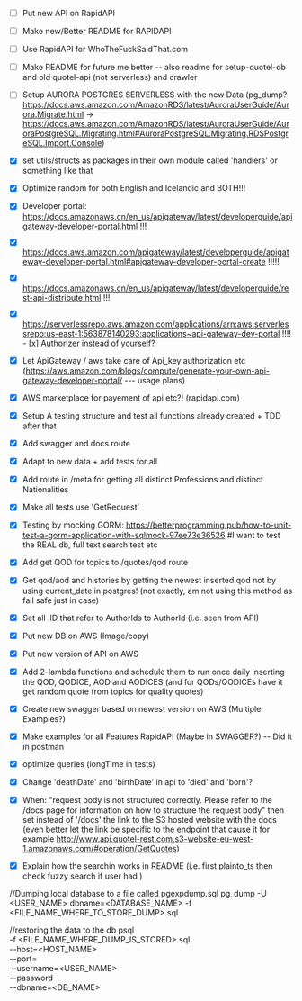 
- [ ] Put new API on RapidAPI
- [ ] Make new/Better README for RAPIDAPI
- [ ] Use RapidAPI for WhoTheFuckSaidThat.com

- [ ] Make README for future me better -- also readme for setup-quotel-db and old quotel-api (not serverless) and crawler

- [ ] Setup AURORA POSTGRES SERVERLESS with the new Data (pg_dump? https://docs.aws.amazon.com/AmazonRDS/latest/AuroraUserGuide/Aurora.Migrate.html -> https://docs.aws.amazon.com/AmazonRDS/latest/AuroraUserGuide/AuroraPostgreSQL.Migrating.html#AuroraPostgreSQL.Migrating.RDSPostgreSQL.Import.Console)


- [x] set utils/structs as packages in their own module called 'handlers' or something like that
- [x] Optimize random for both English and Icelandic and BOTH!!!
- [x] Developer portal: https://docs.amazonaws.cn/en_us/apigateway/latest/developerguide/apigateway-developer-portal.html !!!
- [x] https://docs.aws.amazon.com/apigateway/latest/developerguide/apigateway-developer-portal.html#apigateway-developer-portal-create !!!!!
- [x] https://docs.amazonaws.cn/en_us/apigateway/latest/developerguide/rest-api-distribute.html !!!
- [x] https://serverlessrepo.aws.amazon.com/applications/arn:aws:serverlessrepo:us-east-1:563878140293:applications~api-gateway-dev-portal !!!! 
- [x] Authorizer instead of yourself?
- [x] Let ApiGateway / aws take care of Api_key authorization etc (https://aws.amazon.com/blogs/compute/generate-your-own-api-gateway-developer-portal/ --- usage plans)
- [x] AWS marketplace for payement of api etc?! (rapidapi.com)
- [x] Setup A testing structure and test all functions already created + TDD after that
- [x] Add swagger and docs route
- [x] Adapt to new data + add tests for all
- [x] Add route in /meta for getting all distinct Professions and distinct Nationalities
- [x] Make all tests use 'GetRequest'
- [x] Testing by mocking GORM: https://betterprogramming.pub/how-to-unit-test-a-gorm-application-with-sqlmock-97ee73e36526  #I want to test the REAL db, full text search test etc
- [x] Add get QOD for topics to /quotes/qod route
- [x] Get qod/aod and histories by getting the newest inserted qod not by using current_date in postgres! (not exactly, am not using this method as fail safe just in case)
- [x] Set all .ID that refer to AuthorIds to AuthorId (i.e. seen from API)
- [x] Put new DB on AWS (Image/copy)
- [x] Put new version of API on AWS
- [x] Add 2-lambda functions and schedule them to run once daily inserting the QOD, QODICE, AOD and AODICES (and for QODs/QODICEs have it get random quote from topics for quality quotes)
- [x] Create new swagger based on newest version on AWS (Multiple Examples?)
- [x] Make examples for all Features RapidAPI (Maybe in SWAGGER?) -- Did it in postman
- [x] optimize queries (longTime in tests)
- [x] Change 'deathDate' and 'birthDate' in api to 'died' and 'born'?
- [x] When: "request body is not structured correctly. Please refer to the /docs page for information on how to structure the request body" then set instead of '/docs' the link
to the S3 hosted website with the docs (even better let the link be specific to the endpoint that cause it for example http://www.api.quotel-rest.com.s3-website-eu-west-1.amazonaws.com/#operation/GetQuotes)
- [x] Explain how the searchin works in README (i.e. first plainto_ts then check fuzzy search if user had )


//Dumping local database to a file called pgexpdump.sql
pg_dump -U <USER_NAME> dbname=<DATABASE_NAME> -f <FILE_NAME_WHERE_TO_STORE_DUMP>.sql

//restoring the data to the db
psql \
	-f <FILE_NAME_WHERE_DUMP_IS_STORED>.sql \
	--host=<HOST_NAME> \
   --port=<PORT> \
   --username=<USER_NAME> \
   --password  \
   --dbname=<DB_NAME>
